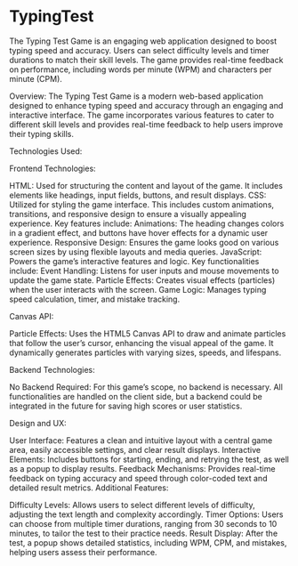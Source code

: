 # TypingTest
The Typing Test Game is an engaging web application designed to boost typing speed and accuracy. Users can select difficulty levels and timer durations to match their skill levels. The game provides real-time feedback on performance, including words per minute (WPM) and characters per minute (CPM).

Overview:
The Typing Test Game is a modern web-based application designed to enhance typing speed and accuracy through an engaging and interactive interface. The game incorporates various features to cater to different skill levels and provides real-time feedback to help users improve their typing skills.

Technologies Used:

Frontend Technologies:

HTML: Used for structuring the content and layout of the game. It includes elements like headings, input fields, buttons, and result displays.
CSS: Utilized for styling the game interface. This includes custom animations, transitions, and responsive design to ensure a visually appealing experience. Key features include:
Animations: The heading changes colors in a gradient effect, and buttons have hover effects for a dynamic user experience.
Responsive Design: Ensures the game looks good on various screen sizes by using flexible layouts and media queries.
JavaScript: Powers the game’s interactive features and logic. Key functionalities include:
Event Handling: Listens for user inputs and mouse movements to update the game state.
Particle Effects: Creates visual effects (particles) when the user interacts with the screen.
Game Logic: Manages typing speed calculation, timer, and mistake tracking.

Canvas API:

Particle Effects: Uses the HTML5 Canvas API to draw and animate particles that follow the user’s cursor, enhancing the visual appeal of the game. It dynamically generates particles with varying sizes, speeds, and lifespans.

Backend Technologies:

No Backend Required: For this game’s scope, no backend is necessary. All functionalities are handled on the client side, but a backend could be integrated in the future for saving high scores or user statistics.

Design and UX:

User Interface: Features a clean and intuitive layout with a central game area, easily accessible settings, and clear result displays.
Interactive Elements: Includes buttons for starting, ending, and retrying the test, as well as a popup to display results.
Feedback Mechanisms: Provides real-time feedback on typing accuracy and speed through color-coded text and detailed result metrics.
Additional Features:

Difficulty Levels: Allows users to select different levels of difficulty, adjusting the text length and complexity accordingly.
Timer Options: Users can choose from multiple timer durations, ranging from 30 seconds to 10 minutes, to tailor the test to their practice needs.
Result Display: After the test, a popup shows detailed statistics, including WPM, CPM, and mistakes, helping users assess their performance.
